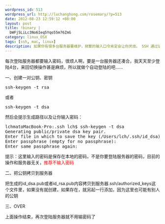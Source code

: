 ```yaml
--- 
wordpress_id: 513
wordpress_url: http://luchanghong.com/rosemary/?p=513
date: 2012-08-23 12:59:12 +08:00
layout: post
title: !binary |
  bWFj5LiLc3No6Ieq5Yqo55m76ZmG
category: linux_OSX
tags: [ssh, mac, linux]
description: 如果你有很多台服务器要维护，频繁的输入口令肯定会让你厌烦。 SSH 通过证书（公钥、密钥对）来登陆服务器为我们 解决了这个问题，不用每次都输入那些复杂而且看不见的密码了。
---
```

每次登陆服务器都要输入密码，很烦人啊，要是一台服务器还凑合，我天天至少登陆4台，来回切换操作甚是麻烦，所以就做个自动登陆的吧……

一、创建一对公钥、密钥

<pre class="prettyprint">ssh-keygen -t rsa</pre>或者<pre class="prettyprint">ssh-keygen -t dsa</pre>

然后会提示生成路径以及让你输入密码：

<pre class="prettyprint">
lchmatoMacBook-Pro:.ssh lch$ ssh-keygen -t dsa
Generating public/private dsa key pair.
Enter file in which to save the key (/Users/lch/.ssh/id_dsa):
Enter passphrase (empty for no passphrase):
Enter same passphrase again:
</pre>

提示：这里输入的密码是保存在本地的密码，不是你要登陆服务器的密码，目前的操作和服务器无关，<span style="color: #ff0000;">推荐不输入密码</span>

二、把公钥拷贝到服务器

把生成的id_dsa.pub或者id_rsa.pub内容拷贝到服务器.ssh/authorized_keys这个文件里，如果没有就创建，如果存在，就另起一行添加，因为这里也可能有别人的公钥

三、OVER

上面操作结束，再次登陆服务器就不用输密码了
